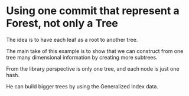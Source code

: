 # Using one commit that represent a Forest, not only a Tree

The idea is to have each leaf as a root to another tree.

The main take of this example is to show that we can construct from one tree many dimensional information by creating more subtrees.

From the library perspective is only one tree, and each node is just one hash.

He can build bigger trees by using the Generalized Index data.
